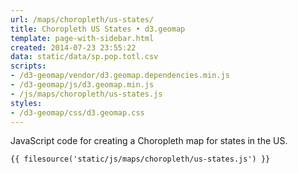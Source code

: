 ```yaml
---
url: /maps/choropleth/us-states/
title: Choropleth US States • d3.geomap
template: page-with-sidebar.html
created: 2014-07-23 23:55:22
data: static/data/sp.pop.totl.csv
scripts:
- /d3-geomap/vendor/d3.geomap.dependencies.min.js
- /d3-geomap/js/d3.geomap.min.js
- /js/maps/choropleth/us-states.js
styles:
- /d3-geomap/css/d3.geomap.css
---
```

JavaScript code for creating a Choropleth map for states in the US.

    {{ filesource('static/js/maps/choropleth/us-states.js') }}
